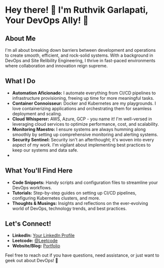 


# Hey there! 👋 I'm Ruthvik Garlapati, Your DevOps Ally! 🚀

## About Me
I'm all about breaking down barriers between development and operations to create smooth, efficient, and rock-solid systems. With a background in DevOps and Site Relibility Engineering, I thrive in fast-paced environments where collaboration and innovation reign supreme.

## What I Do
- **Automation Aficionado:** I automate everything from CI/CD pipelines to infrastructure provisioning, freeing up time for more meaningful tasks.
- **Container Connoisseur:** Docker and Kubernetes are my playgrounds. I love containerizing applications and orchestrating them for seamless deployment and scaling.
- **Cloud Whisperer:** AWS, Azure, GCP - you name it! I'm well-versed in leveraging cloud services to optimize performance, cost, and scalability.
- **Monitoring Maestro:** I ensure systems are always humming along smoothly by setting up comprehensive monitoring and alerting systems.
- **Security Sentinel:** Security isn't an afterthought; it's woven into every aspect of my work. I'm vigilant about implementing best practices to keep our systems and data safe.
- 
## What You'll Find Here
- **Code Snippets:** Handy scripts and configuration files to streamline your DevOps workflows.
- **Tutorials:** Step-by-step guides on setting up CI/CD pipelines, configuring Kubernetes clusters, and more.
- **Thoughts & Musings:** Insights and reflections on the ever-evolving world of DevOps, technology trends, and best practices.
  
## Let's Connect!
- **LinkedIn:** [Your LinkedIn Profile](https://www.linkedin.com/in/ruthvikg31/)
- **Leetcode:** [@Leetcode](https://leetcode.com/ruthvikg31)
- **Website/Blog:** [Portfolio](https://kubectl.live)

Feel free to reach out if you have questions, need assistance, or just want to geek out about DevOps! 🚀
